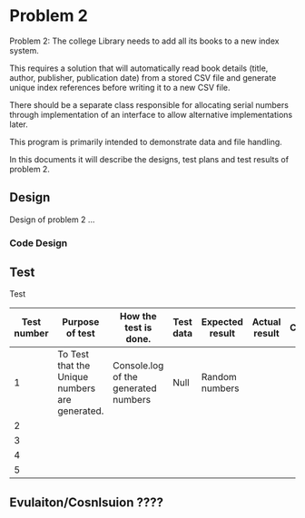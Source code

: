 # Problem 2
Problem 2: The college Library needs to add all its books to a new index system.

This requires a solution that will automatically read book details (title, author, publisher, publication date) from a stored CSV file and generate unique index references before writing it to a new CSV file.

There should be a separate class responsible for allocating serial numbers through implementation of an interface to allow alternative implementations later.

This program is primarily intended to demonstrate data and file handling. 

In this documents it will describe the designs, test plans and test results of problem 2.

## Design 
Design of problem 2 ...

### Code Design

## Test
Test

|  Test number | Purpose of test  | How the test is done.| Test data  | Expected result  | Actual result  |  Comments |
|---|---|---|---|---|---|---| 
| 1 |  To Test that the Unique numbers are generated.| Console.log of the generated numbers  | Null  | Random numbers  |   | | 
| 2 |   |   |   |   |   |  | 
| 3 |   |   |   |   |   |  | 
| 4 |   |   |   |   |   |  | 
| 5 |   |   |   |   |   |  | 




## Evulaiton/Cosnlsuion ????
